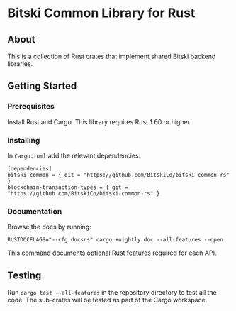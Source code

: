 # Bitski Common Library for Rust

## About

This is a collection of Rust crates that implement shared Bitski backend libraries.

## Getting Started

### Prerequisites

Install Rust and Cargo. This library requires Rust 1.60 or higher.

### Installing

In `Cargo.toml` add the relevant dependencies:

```
[dependencies]
bitski-common = { git = "https://github.com/BitskiCo/bitski-common-rs" }
blockchain-transaction-types = { git = "https://github.com/BitskiCo/bitski-common-rs" }
```

### Documentation

Browse the docs by running:

```
RUSTDOCFLAGS="--cfg docsrs" cargo +nightly doc --all-features --open
```

This command [documents optional Rust features][optional-features] required for each API.

[optional-features]: https://users.rust-lang.org/t/how-to-document-optional-features-in-api-docs/64577/3

## Testing

Run `cargo test --all-features` in the repository directory to test all the code. The sub-crates will be tested as part of the Cargo workspace.
